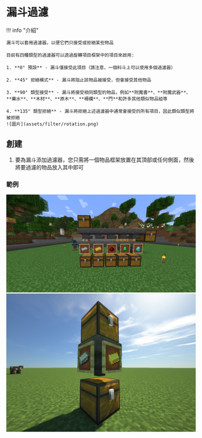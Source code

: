 # 漏斗過濾

!!! info "介紹"

    漏斗可以套用過濾器，以便它們只接受或拒絕某些物品

    目前有四種類型的過濾器可以透過旋轉項目框架中的項目來啟用:

    1. **0° 預設** - 漏斗僅接受此項目（請注意，一個料斗上可以使用多個過濾器）

    2. **45° 拒絕模式** - 漏斗將阻止該物品被接受，但會接受其他物品

    3. **90° 類型接受** - 漏斗將接受相同類型的物品，例如**附魔書**、**附魔武器**、**藥水**、**木材**、**原木**、**柵欄**、**門**和許多其他類似物品組等

    4. **135° 類型拒絕** - 漏斗將拒絕上述過濾器中通常會接受的所有項目，因此類似類型將被拒絕
    ![圖片](assets/filter/rotation.png)


## 創建
1. 要為漏斗添加過濾器，您只需將一個物品框架放置在其頂部或任何側面，然後將要過濾的物品放入其中即可
### 範例
![圖片](assets/filter/filter_1.png)
![圖片](assets/filter/filter_2.png)

